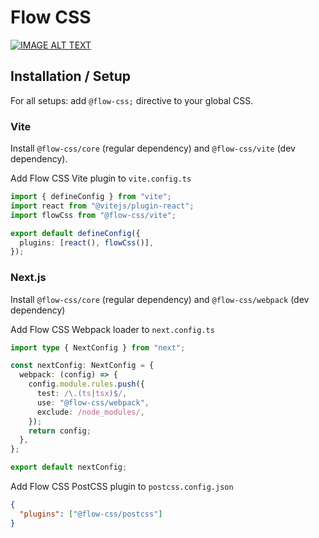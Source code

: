 # Flow CSS

[![IMAGE ALT TEXT](https://github.com/user-attachments/assets/76b6e3f1-23cc-4221-9af0-dee91d60d071)](http://www.youtube.com/watch?v=H1Qe8plxQnI "Demo")

## Installation / Setup

For all setups: add `@flow-css;` directive to your global CSS.

### Vite

Install `@flow-css/core` (regular dependency) and `@flow-css/vite` (dev dependency).

Add Flow CSS Vite plugin to `vite.config.ts`

```ts
import { defineConfig } from "vite";
import react from "@vitejs/plugin-react";
import flowCss from "@flow-css/vite";

export default defineConfig({
  plugins: [react(), flowCss()],
});
```

### Next.js

Install `@flow-css/core` (regular dependency) and `@flow-css/webpack` (dev dependency)

Add Flow CSS Webpack loader to `next.config.ts`

```ts
import type { NextConfig } from "next";

const nextConfig: NextConfig = {
  webpack: (config) => {
    config.module.rules.push({
      test: /\.(ts|tsx)$/,
      use: "@flow-css/webpack",
      exclude: /node_modules/,
    });
    return config;
  },
};

export default nextConfig;
```

Add Flow CSS PostCSS plugin to `postcss.config.json`

```json
{
  "plugins": ["@flow-css/postcss"]
}
```
